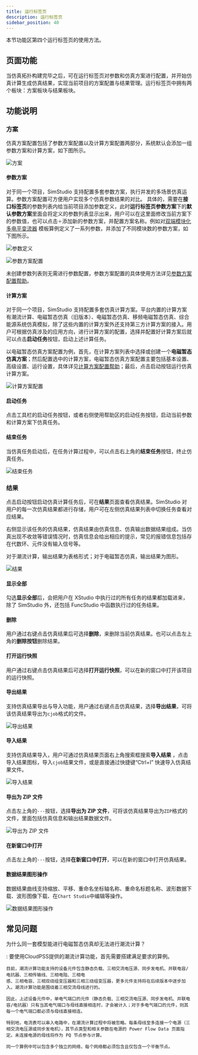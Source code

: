 ```yaml
---
title: 运行标签页
description: 运行标签页
sidebar_position: 40
---
```


本节功能区第四个运行标签页的使用方法。

## 页面功能

当仿真拓扑构建完毕之后，可在运行标签页对参数和仿真方案进行配置，并开始仿真计算生成仿真结果，实现当前项目的方案配置与结果管理。运行标签页中拥有两个板块：方案板块与结果板块。

## 功能说明

### 方案

仿真方案配置包括了参数方案配置以及计算方案配置两部分，系统默认会添加一组参数方案和计算方案，如下图所示。

![方案](./1.png)

#### 参数方案

对于同一个项目，SimStudio 支持配置多套参数方案，执行并发的多场景仿真运算。参数方案配置可方便用户实现多个仿真参数结果的对比。
具体的，需要在**接口标签页**的参数列表内给当前项目添加参数定义，此时**运行标签页参数方案**下的**默认参数方案**里面会将定义的参数列表显示出来，用户可以在这里面修改当前方案下的参数值，也可以点击`＋`添加新的参数方案，并配置方案名称。例如对[双端模块化多电平变流器](https://cloudpss.net/model/CloudPSS/MMC_Benchmark#/interface)
模板算例定义了一系列参数，并添加了不同模块数的参数方案，如下图所示。

![参数定义](./2.png)

![参数方案配置](./3.png)

未创建参数列表则无需进行参数配置，参数方案配置的具体使用方法详见[参数方案配置帮助](../../../basic/parameterCalculate/index.md)。

#### 计算方案

对于同一个项目，SimStudio 支持配置多套仿真计算方案。平台内置的计算方案有潮流计算、电磁暂态仿真（旧版本）、电磁暂态仿真、移频电磁暂态仿真、综合能源系统仿真模拟，除了这些内置的计算方案外还支持第三方计算方案的接入。用户可根据仿真涉及的应用方向，进行计算方案的配置，选择并配置好计算方案后就可以点击**启动任务**按钮，启动上述计算任务。

以电磁暂态仿真方案配置为例，首先，在计算方案列表中选择或创建一个**电磁暂态仿真方案**；然后配置选中的计算方案，电磁暂态仿真方案配置主要包括基本设置、高级设置、运行设置，具体详见[计算方案配置帮助](../../../basic/parameterCalculate/index.md)；最后，点击启动按钮运行仿真计算方案。

![计算方案配置](./4.png)

#### 启动任务 

点击工具栏的启动任务按钮，或者右侧使用帮助区的启动任务按钮，启动当前参数和计算方案下仿真任务。

#### 结束任务 

当仿真任务启动后，在任务计算过程中，可以点击右上角的**结束任务**按钮，终止仿真任务。

![结束任务](./5.png)

### 结果

点击启动按钮启动仿真计算任务后，可在**结果**页面查看仿真结果。SimStudio 对用户的每一次仿真结果都进行存储，用户可在左侧仿真结果列表中切换任务查看对应结果。

右侧显示该任务的仿真结果，仿真结果由仿真信息、仿真输出数据结果组成。当仿真出现不收敛等错误情况时，仿真信息会给出相应的提示，常见的报错信息包括存在代数环、元件没有输入信号等。

对于潮流计算，输出结果为表格形式；对于电磁暂态仿真，输出结果为图形。

![结果](./6.png)

#### 显示全部

勾选**显示全部**后，会把用户在 XStudio 中执行过的所有任务的结果都加载进来，除了 SimStudio 外，还包括 FuncStudio 中函数执行过的任务结果。

#### 删除

用户通过右键点击仿真结果后可选择**删除**，来删除当前仿真结果。也可以点击左上角的**删除按钮**删除结果。

#### 打开运行快照

用户通过右键点击仿真结果后可选择**打开运行快照**，可以在新的窗口中打开该项目的运行快照。

#### 导出结果

支持仿真结果导出与导入功能，用户通过右键点击仿真结果，选择**导出结果**，可将该仿真结果导出为`cjob`格式的文件。

![导出结果](./7.png)

#### 导入结果

支持仿真结果导入，用户可通过仿真结果页面右上角搜索框搜索**导入结果** ，点击导入结果图标，导入`cjob`结果文件，或是直接通过快捷键“Ctrl+I” 快速导入仿真结果文件。

![导入结果](./8.png)

#### 导出为 ZIP 文件

点击左上角的`···`按钮，选择**导出为 ZIP 文件**，可将该仿真结果导出为`ZIP`格式的文件，里面包括仿真信息和输出结果数据文件。

![导出为 ZIP 文件](./9.png)

#### 在新窗口中打开 

点击左上角的`···`按钮，选择**在新窗口中打开**，可以在新的窗口中打开仿真结果。

#### 数据结果图形操作 

数据结果曲线支持缩放、平移、重命名坐标轴名称、重命名标题名称、波形数据下载、波形图像下载、在`Chart Studio`中编辑等操作。

![数据结果图形操作](./10.png)

## 常见问题

为什么同一套模型能进行电磁暂态仿真却无法进行潮流计算？

:   要使用CloudPSS提供的潮流计算功能，首先需要搭建满足要求的算例。

    目前，潮流计算功能支持的设备元件包含静态负载、三相交流电压源、同步发电机、并联电容/电抗器、三相传输线、三相电阻、三相电 
    感、三相电容、三相双绕组变压器和三相三绕组变压器，更多元件支持将在后续版本中逐步加入。潮流计算功能是围绕着三相交流母线进行的。
    
    因此，上述设备元件中，单电气端口的元件（静态负载、三相交流电压源、同步发电机、并联电容/电抗器）只有当其电气端口与母线直接相连时，才会被计入；对于多电气端口的元件，则其每一个电气端口都必须与母线直接相连。
    
    特别地，电流表可以串入电路中，在潮流计算过程中将被忽略。每条母线至多连接一个电源（三相交流电压源或同步发电机），其节点类型和相关参数在电源的 Power Flow Data 页面指定。未连接电源的母线将作为 PQ 节点参与计算。
    
    同一个算例中可以包含多个独立的网络，每个网络都必须包含且仅包含一个平衡节点。